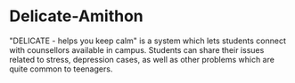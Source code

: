 # Delicate-Amithon

"DELICATE - helps you keep calm" is a system which lets students connect with counsellors available in campus. Students can share their issues related to stress, depression cases, as well as other problems which are quite common to teenagers.
